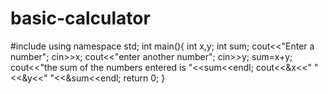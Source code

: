 # basic-calculator
#include <iostream>
using namespace std;
int main(){
int x,y;
int sum;
cout<<"Enter a number";
cin>>x;
cout<<"enter another number";
cin>>y;
sum=x+y;
cout<<"the sum of the numbers entered is "<<sum<<endl;
cout<<&x<<"   "<<&y<<"   "<<&sum<<endl;
  return 0;
}

